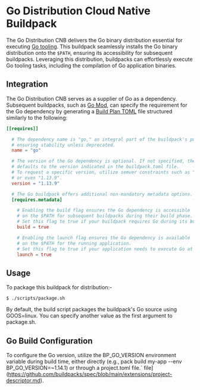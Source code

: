 # Go Distribution Cloud Native Buildpack

The Go Distribution CNB delivers the Go binary distribution essential for executing [Go tooling](https://golang.org/cmd/go/). This buildpack seamlessly installs the Go binary distribution onto the `$PATH`, ensuring its accessibility for subsequent buildpacks. Leveraging this distribution, buildpacks can effortlessly execute Go tooling tasks, including the compilation of Go application binaries.

## Integration

The Go Distribution CNB serves as a supplier of Go as a dependency. Subsequent buildpacks, such as [Go Mod](https://github.com/initializ-buildpacks/go-mod), can specify the requirement for the Go dependency by generating a [Build Plan TOML](https://github.com/buildpacks/spec/blob/master/buildpack.md#build-plan-toml) file structured similarly to the following:

```toml
[[requires]]

  # The dependency name is "go," an integral part of the buildpack's public API,
  # ensuring stability unless deprecated.
  name = "go"

  # The version of the Go dependency is optional. If not specified, the buildpack
  # defaults to the version indicated in the buildpack.toml file.
  # To request a specific version, utilize semver constraints such as "1.*", "1.13.*",
  # or even "1.13.9".
  version = "1.13.9"

  # The Go buildpack offers additional non-mandatory metadata options.
  [requires.metadata]

    # Enabling the build flag ensures the Go dependency is accessible
    # on the $PATH for subsequent buildpacks during their build phase.
    # Set this flag to true if your buildpack requires Go during its build process.
    build = true

    # Enabling the launch flag ensures the Go dependency is available
    # on the $PATH for the running application.
    # Set this flag to true if your application needs to execute Go at runtime.
    launch = true
```

## Usage

To package this buildpack for distribution:-

```
$ ./scripts/package.sh
```

By default, the build script packages the buildpack's Go source using GOOS=linux.
You can specify another value as the first argument to package.sh.


## Go Build Configuration

To configure the Go version, utilize the BP_GO_VERSION environment variable
during build time, either directly (e.g., pack build my-app --env BP_GO_VERSION=~1.14.1)
or through a project.toml file.`
file](https://github.com/buildpacks/spec/blob/main/extensions/project-descriptor.md).
